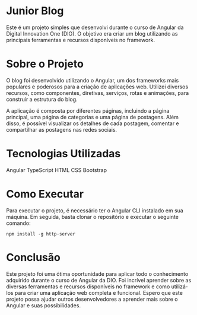 # Junior Blog
Este é um projeto simples que desenvolvi durante o curso de Angular da Digital Innovation One (DIO). O objetivo era criar um blog utilizando as principais ferramentas e recursos disponíveis no framework.

# Sobre o Projeto
O blog foi desenvolvido utilizando o Angular, um dos frameworks mais populares e poderosos para a criação de aplicações web. Utilizei diversos recursos, como componentes, diretivas, serviços, rotas e animações, para construir a estrutura do blog.

A aplicação é composta por diferentes páginas, incluindo a página principal, uma página de categorias e uma página de postagens. Além disso, é possível visualizar os detalhes de cada postagem, comentar e compartilhar as postagens nas redes sociais.

# Tecnologias Utilizadas
Angular
TypeScript
HTML
CSS
Bootstrap

# Como Executar
Para executar o projeto, é necessário ter o Angular CLI instalado em sua máquina. Em seguida, basta clonar o repositório e executar o seguinte comando:

```
npm install -g http-server
```

# Conclusão
Este projeto foi uma ótima oportunidade para aplicar todo o conhecimento adquirido durante o curso de Angular da DIO. Foi incrível aprender sobre as diversas ferramentas e recursos disponíveis no framework e como utilizá-los para criar uma aplicação web completa e funcional. Espero que este projeto possa ajudar outros desenvolvedores a aprender mais sobre o Angular e suas possibilidades.
